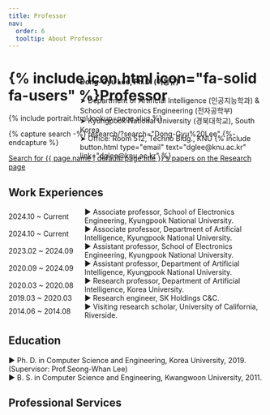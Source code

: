 ```yaml
---
title: Professor
nav:
  order: 6
  tooltip: About Professor
---
```


# {% include icon.html icon="fa-solid fa-users" %}Professor

<div class="container" style="display: flex; align-items: center; position: relative;">
  <div style="display: flex;">
    {% include portrait.html lookup=page.slug %}
  </div>
  <div style="display: flex; flex-direction: column; align-items: flex-start; text-align: left; position: absolute; left: 28%">
    <b>Dong-Gyu Lee, Ph.D. (이동규)</b><br>
    ➤ Department of Artificial Intelligence (인공지능학과) & School of Electronics Engineering (전자공학부)<br>
    ➤ Kyungpook National University (경북대학교), South Korea<br>
    ➤ Office: Room 512, Techno Bldg., KNU
    {%
      include button.html
      type="email"
      text="dglee@knu.ac.kr"
      link="dglee@knu.ac.kr"
    %}
  </div>
</div>

{% capture search -%}
  research/?search="Dong-Gyu%20Lee"
{%- endcapture %}

<p class="center">
  <a href="{{ search | relative_url | uri_escape }}">
    Search for {{ page.name | default: page.title }}'s papers on the Research page
  </a>
</p>

## Work Experiences

<div style="flex-direction: column;">
  <div style="display: flex;align-items: center;">
    <span style="min-width: 150px; "text-align: left;">2024.10 ~ Current</span>
    <span>▶︎ Associate professor, School of Electronics Engineering, Kyungpook National University.</span>
  </div>
  <div style="display: flex;align-items: center;">
    <span style="min-width: 150px; "text-align: left;">2024.10 ~ Current</span>
    <span>▶︎ Associate professor, Department of Artificial Intelligence, Kyungpook National University.</span>
  </div>
  <div style="display: flex;align-items: center;">
    <span style="min-width: 150px; "text-align: left;">2023.02 ~ 2024.09</span>
    <span>▶︎ Assistant professor, School of Electronics Engineering, Kyungpook National University.</span>
  </div>
  <div style="display: flex;align-items: center;">
    <span style="min-width: 150px; "text-align: left;">2020.09 ~ 2024.09</span>
    <span>▶︎ Assistant professor, Department of Artificial Intelligence, Kyungpook National University.</span>
  </div>
  <div style="display: flex;align-items: center;">
    <span style="min-width: 150px; "text-align: left;">2020.03 ~ 2020.08</span>
    <span>▶︎ Research professor, Department of Artificial Intelligence, Korea University.</span>
  </div>
  <div style="display: flex;align-items: center;">
    <span style="min-width: 150px; "text-align: left;">2019.03 ~ 2020.03</span>
    <span>▶︎ Research engineer, SK Holdings C&C.</span>
  </div>
  <div style="display: flex;align-items: center;">
    <span style="min-width: 150px; "text-align: left;">2014.06 ~ 2014.08</span>
    <span>▶︎ Visiting research scholar, University of California, Riverside.</span>
  </div>
</div>

## Education
▶︎ Ph. D. in Computer Science and Engineering, Korea University, 2019. (Supervisor: Prof.Seong-Whan Lee)<br>
▶︎ B. S. in Computer Science and Engineering, Kwangwoon University, 2011.<br>

## Professional Services
